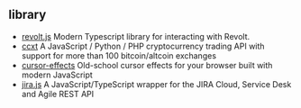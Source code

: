 ## library

- [revolt.js](https://github.com/revoltchat/revolt.js) Modern Typescript library for interacting with Revolt.
- [ccxt](https://github.com/ccxt/ccxt) A JavaScript / Python / PHP cryptocurrency trading API with support for more than 100 bitcoin/altcoin exchanges
- [cursor-effects](https://github.com/tholman/cursor-effects) Old-school cursor effects for your browser built with modern JavaScript
- [jira.js](https://github.com/MrRefactoring/jira.js) A JavaScript/TypeScript wrapper for the JIRA Cloud, Service Desk and Agile REST API